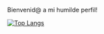 <!--## No vean mi codigo horrible pls :sob:-->


Bienvenid@ a mi humilde perfil!


[![Top Langs](https://github-readme-stats.vercel.app/api/top-langs/?username=rartigues&layout=compact)](https://github.com/anuraghazra/github-readme-stats)


<!--
![rartigues's GitHub stats](https://github-readme-stats.vercel.app/api?username=rartigues&theme=transparent&show_icons=true)
**rartigues/rartigues** is a ✨ _special_ ✨ repository because its `README.md` (this file) appears on your GitHub profile.

Here are some ideas to get you started:

- 🔭 I’m currently working on ...
- 🌱 I’m currently learning ...
- 👯 I’m looking to collaborate on ...
- 🤔 I’m looking for help with ...
- 💬 Ask me about ...
- 📫 How to reach me: ...
- 😄 Pronouns: ...
- ⚡ Fun fact: ...

